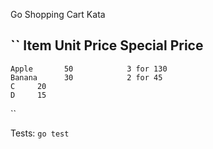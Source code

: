 Go Shopping Cart Kata

``
Item         Unit Price      Special Price
  ----------------------------------------
    Apple       50            3 for 130
    Banana      30            2 for 45
    C     20
    D     15
``

Tests:
``go test``

